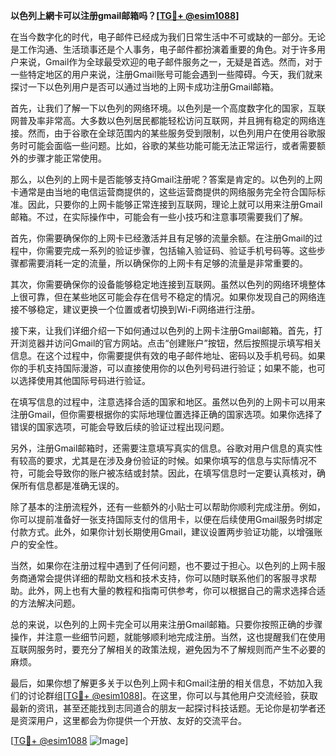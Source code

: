 **以色列上網卡可以注册gmail邮箱吗？[[TG💪+ @esim1088](https://t.me/s/esim1088)]**

在当今数字化的时代，电子邮件已经成为我们日常生活中不可或缺的一部分。无论是工作沟通、生活琐事还是个人事务，电子邮件都扮演着重要的角色。对于许多用户来说，Gmail作为全球最受欢迎的电子邮件服务之一，无疑是首选。然而，对于一些特定地区的用户来说，注册Gmail账号可能会遇到一些障碍。今天，我们就来探讨一下以色列用户是否可以通过当地的上网卡成功注册Gmail邮箱。

首先，让我们了解一下以色列的网络环境。以色列是一个高度数字化的国家，互联网普及率非常高。大多数以色列居民都能轻松访问互联网，并且拥有稳定的网络连接。然而，由于谷歌在全球范围内的某些服务受到限制，以色列用户在使用谷歌服务时可能会面临一些问题。比如，谷歌的某些功能可能无法正常运行，或者需要额外的步骤才能正常使用。

那么，以色列的上网卡是否能够支持Gmail注册呢？答案是肯定的。以色列的上网卡通常是由当地的电信运营商提供的，这些运营商提供的网络服务完全符合国际标准。因此，只要你的上网卡能够正常连接到互联网，理论上就可以用来注册Gmail邮箱。不过，在实际操作中，可能会有一些小技巧和注意事项需要我们了解。

首先，你需要确保你的上网卡已经激活并且有足够的流量余额。在注册Gmail的过程中，你需要完成一系列的验证步骤，包括输入验证码、验证手机号码等。这些步骤都需要消耗一定的流量，所以确保你的上网卡有足够的流量是非常重要的。

其次，你需要确保你的设备能够稳定地连接到互联网。虽然以色列的网络环境整体上很可靠，但在某些地区可能会存在信号不稳定的情况。如果你发现自己的网络连接不够稳定，建议更换一个位置或者切换到Wi-Fi网络进行注册。

接下来，让我们详细介绍一下如何通过以色列的上网卡注册Gmail邮箱。首先，打开浏览器并访问Gmail的官方网站。点击“创建账户”按钮，然后按照提示填写相关信息。在这个过程中，你需要提供有效的电子邮件地址、密码以及手机号码。如果你的手机支持国际漫游，可以直接使用你的以色列号码进行验证；如果不能，也可以选择使用其他国际号码进行验证。

在填写信息的过程中，注意选择合适的国家和地区。虽然以色列的上网卡可以用来注册Gmail，但你需要根据你的实际地理位置选择正确的国家选项。如果你选择了错误的国家选项，可能会导致后续的验证过程出现问题。

另外，注册Gmail邮箱时，还需要注意填写真实的信息。谷歌对用户信息的真实性有较高的要求，尤其是在涉及身份验证的时候。如果你填写的信息与实际情况不符，可能会导致你的账户被冻结或封禁。因此，在填写信息时一定要认真核对，确保所有信息都是准确无误的。

除了基本的注册流程外，还有一些额外的小贴士可以帮助你顺利完成注册。例如，你可以提前准备好一张支持国际支付的信用卡，以便在后续使用Gmail服务时绑定付款方式。此外，如果你计划长期使用Gmail，建议设置两步验证功能，以增强账户的安全性。

当然，如果你在注册过程中遇到了任何问题，也不要过于担心。以色列的上网卡服务商通常会提供详细的帮助文档和技术支持，你可以随时联系他们的客服寻求帮助。此外，网上也有大量的教程和指南可供参考，你可以根据自己的需求选择合适的方法解决问题。

总的来说，以色列的上网卡完全可以用来注册Gmail邮箱。只要你按照正确的步骤操作，并注意一些细节问题，就能够顺利地完成注册。当然，这也提醒我们在使用互联网服务时，要充分了解相关的政策法规，避免因为不了解规则而产生不必要的麻烦。

最后，如果你想了解更多关于以色列上网卡和Gmail注册的相关信息，不妨加入我们的讨论群组[[TG💪+ @esim1088](https://t.me/s/esim1088)]。在这里，你可以与其他用户交流经验，获取最新的资讯，甚至还能找到志同道合的朋友一起探讨科技话题。无论你是初学者还是资深用户，这里都会为你提供一个开放、友好的交流平台。

[[TG💪+ @esim1088](https://t.me/s/esim1088) ![Image](https://i.postimg.cc/4NQfJmqS/Snipaste-2025-05-13-00-14-12.png)]